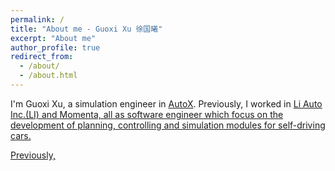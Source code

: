 ```yaml
---
permalink: /
title: "About me - Guoxi Xu 徐国曦"
excerpt: "About me"
author_profile: true
redirect_from: 
  - /about/
  - /about.html
---
```


I'm Guoxi Xu, a simulation engineer in <a href="https://www.autox.ai/" rel="nofollow">AutoX</a>.
Previously, I worked in <a href="https://www.lixiang.com/" rel="nofollow">Li Auto Inc.(LI) and 
<a href="https://www.momenta.ai/" rel="nofollow">Momenta, all as software engineer which focus on 
the development of planning, controlling and simulation modules for self-driving cars.

Previously, 
